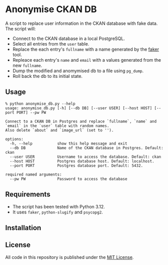# Anonymise CKAN DB

A script to replace user information in the CKAN database with fake data.
The script will:

- Connect to the CKAN database in  a local PostgreSQL.
- Select all entries from the `user` table.
- Replace the each entry's `fullname` with a name generated by the [faker](https://github.com/joke2k/faker) tool.
- Repleace each entry's `name` and `email` with a values generated from the new `fullname`.
- Dump the modified and anomymised db to a file using `pg_dump`.
- Roll back the db to its initial state.

## Usage

```
% python anonymise_db.py --help    
usage: anonymise_db.py [-h] [--db DB] [--user USER] [--host HOST] [--port PORT] --pw PW

Connect to a CKAN DB in Postgres and replace `fullname`, `name` and `email` in the `user` table with random names.
Also delete `about` and `image_url` (set to '').

options:
  -h, --help           show this help message and exit
  --db DB              Name of the CKAN database in Postgres. Default: ckan
  --user USER          Username to access the database. Default: ckan
  --host HOST          Postgres database host. Default: localhost.
  --port PORT          Postgres database port. Default: 5432.

required named arguments:
  --pw PW              Password to access the database
```

## Requirements

- The script has been tested with Python 3.12.
- It uses `faker`, `python-slugify` and `psycopg2`.

## Installation



## License

All code in this repository is published under the [MIT License](License).
